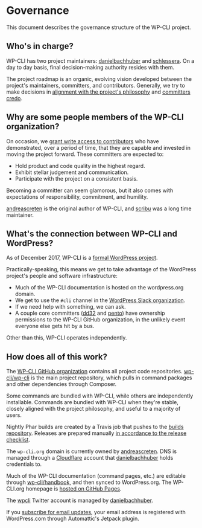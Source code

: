 # Governance

This document describes the governance structure of the WP-CLI project.

## Who's in charge?

WP-CLI has two project maintainers: [danielbachhuber](https://github.com/danielbachhuber) and [schlessera](http://github.com/schlessera). On a day to day basis, final decision-making authority resides with them.

The project roadmap is an organic, evolving vision developed between the project's maintainers, committers, and contributors. Generally, we try to make decisions in [alignment with the project's philosophy](https://make.wordpress.org/cli/handbook/philosophy/) and [committers credo](https://make.wordpress.org/cli/handbook/committers-credo/).

## Why are some people members of the WP-CLI organization?

On occasion, we [grant write access to contributors](https://github.com/orgs/wp-cli/teams/committers) who have demonstrated, over a period of time, that they are capable and invested in moving the project forward. These committers are expected to:

* Hold product and code quality in the highest regard.
* Exhibit stellar judgement and communication.
* Participate with the project on a consistent basis.

Becoming a committer can seem glamorous, but it also comes with expectations of responsibility, commitment, and humility.

[andreascreten](https://github.com/andreascreten) is the original author of WP-CLI, and [scribu](https://github.com/scribu) was a long time maintainer.

## What's the connection between WP-CLI and WordPress?

As of December 2017, WP-CLI is a [formal WordPress project](https://make.wordpress.org/core/2016/12/28/supporting-the-future-of-wp-cli/).

Practically-speaking, this means we get to take advantage of the WordPress project's people and software infrastructure:

* Much of the WP-CLI documentation is hosted on the wordpress.org domain.
* We get to use the `#cli` channel in the [WordPress Slack organization](https://make.wordpress.org/chat/).
* If we need help with something, we can ask.
* A couple core committers ([dd32](https://github.com/dd32) and [pento](https://github.com/pento)) have ownership permissions to the WP-CLI GitHub organization, in the unlikely event everyone else gets hit by a bus.

Other than this, WP-CLI operates independently.

## How does all of this work?

The [WP-CLI GitHub organization](https://github.com/wp-cli) contains all project code repositories. [wp-cli/wp-cli](https://github.com/wp-cli/wp-cli) is the main project repository, which pulls in command packages and other dependencies through Composer.

Some commands are bundled with WP-CLI, while others are independently installable. Commands are bundled with WP-CLI when they're stable, closely aligned with the project philosophy, and useful to a majority of users.

Nightly Phar builds are created by a Travis job that pushes to the [builds repository](http://github.com/wp-cli/builds). Releases are prepared manually [in accordance to the release checklist](https://make.wordpress.org/cli/handbook/release-checklist/).

The `wp-cli.org` domain is currently owned by [andreascreten](https://github.com/andreascreten). DNS is managed through a [Cloudflare](https://www.cloudflare.com/) account that [danielbachhuber](https://github.com/danielbachhuber) holds credentials to.

Much of the WP-CLI documentation (command pages, etc.) are editable through [wp-cli/handbook](https://github.com/wp-cli/handbook/), and then synced to WordPress.org. The WP-CLI.org homepage is [hosted on GitHub Pages](http://github.com/wp-cli/wp-cli.github.com).

The [wpcli](https://twitter.com/wpcli) Twitter account is managed by [danielbachhuber](https://github.com/danielbachhuber).

If you [subscribe for email updates](https://make.wordpress.org/cli/subscribe/), your email address is registered with WordPress.com through Automattic's Jetpack plugin.
